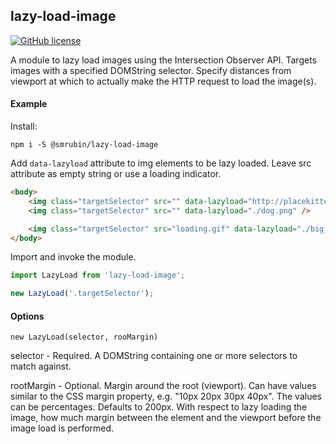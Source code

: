 ## lazy-load-image

[![GitHub license](https://img.shields.io/github/license/smrubin/lazy-load-image.svg)](https://github.com/smrubin/lazy-load-image/blob/master/LICENSE)


A module to lazy load images using the Intersection Observer API. Targets images with a specified DOMString selector. Specify distances from viewport at which to actually make the HTTP request to load the image(s).

#### Example

Install:

```
npm i -S @smrubin/lazy-load-image
```

Add `data-lazyload` attribute to img elements to be lazy loaded. Leave src attribute as empty string or use a loading indicator.

```html
<body>
	<img class="targetSelector" src="" data-lazyload="http://placekitten.com/200/200" />
	<img class="targetSelector" src="" data-lazyload="./dog.png" />

    <img class="targetSelector" src="loading.gif" data-lazyload="./big_dog.png" />
</body>
```

Import and invoke the module.

```js
import LazyLoad from 'lazy-load-image';

new LazyLoad('.targetSelector');

```

#### Options

```
new LazyLoad(selector, rooMargin)
```

selector - Required. A DOMString containing one or more selectors to match against.

rootMargin - Optional. Margin around the root (viewport). Can have values similar to the CSS margin property, e.g. "10px 20px 30px 40px". The values can be percentages. Defaults to 200px. With respect to lazy loading the image, how much margin between the element and the viewport before the image load is performed.
